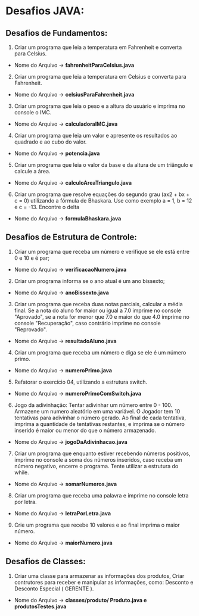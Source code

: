 # Desafios JAVA:

## Desafios de Fundamentos:

1. Criar um programa que leia a temperatura em Fahrenheit e converta para Celsius.
  - Nome do Arquivo -> __fahrenheitParaCelsius.java__
2. Criar um programa que leia a temperatura em Celsius e converta para Fahrenheit.
  - Nome do Arquivo -> __celsiusParaFahrenheit.java__
3. Criar um programa que leia o peso e a altura do usuário e imprima no console o IMC.
  - Nome do Arquivo -> __calculadoraIMC.java__
4. Criar um programa que leia um valor e apresente os resultados ao quadrado e ao cubo do valor.
  - Nome do Arquivo -> __potencia.java__
5. Criar um programa que leia o valor da base e da altura de um triângulo e calcule a área.
  - Nome do Arquivo -> __calculoAreaTriangulo.java__
6. Criar um programa que resolve equações do segundo grau (ax2 + bx + c = 0) utilizando a fórmula de Bhaskara. Use como exemplo a = 1, b = 12 e c = -13. Encontre o delta
  - Nome do Arquivo -> __formulaBhaskara.java__

## Desafios de Estrutura de Controle:

1. Criar um programa que receba um número e verifique se ele está entre 0 e 10 e é par;
  - Nome do Arquivo -> __verificacaoNumero.java__
2. Criar um programa informa se o ano atual é um ano bissexto;
  - Nome do Arquivo -> __anoBissexto.java__
3. Criar um programa que receba duas notas parciais, calcular a média final. Se a nota do aluno for maior ou igual a 7.0 imprime no console "Aprovado", se a nota for menor que 7.0 e maior do que 4.0 imprime no console "Recuperação", caso contrário imprime no console "Reprovado".
  - Nome do Arquivo -> __resultadoAluno.java__
4. Criar um programa que receba um número e diga se ele é um número primo.
  - Nome do Arquivo -> __numeroPrimo.java__
5. Refatorar o exercício 04, utilizando a estrutura switch.
  - Nome do Arquivo -> __numeroPrimoComSwitch.java__
6. Jogo da adivinhação: Tentar adivinhar um número entre 0 - 100. Armazene um numero aleatório em uma variável. O Jogador tem 10 tentativas para adivinhar o número gerado. Ao final de cada tentativa, imprima a quantidade de tentativas restantes, e imprima se o número inserido é maior ou menor do que o número armazenado.
  - Nome do Arquivo -> __jogoDaAdivinhacao.java__
7. Criar um programa que enquanto estiver recebendo números positivos, imprime no console a soma dos números inseridos, caso receba um número negativo, encerre o programa. Tente utilizar a estrutura do while.
  - Nome do Arquivo -> __somarNumeros.java__
8. Criar um programa que receba uma palavra e imprime no console letra por letra.
  - Nome do Arquivo -> __letraPorLetra.java__
9. Crie um programa que recebe 10 valores e ao final imprima o maior número.
  - Nome do Arquivo -> __maiorNumero.java__

## Desafios de Classes:

1. Criar uma classe para armazenar as informações dos produtos, Criar contrutores para receber e manipular as informações, como: Desconto e Desconto Especial ( GERENTE ).
- Nome do Arquivo -> __classes/produto/ Produto.java e produtosTestes.java__
